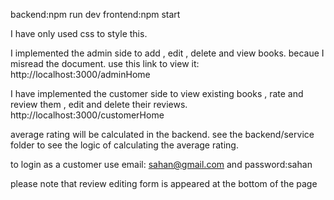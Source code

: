 backend:npm run dev
frontend:npm start

I have only used css to style this.

I implemented the admin side to add , edit , delete and view books. becaue I misread the document.
use this link to view it: http://localhost:3000/adminHome

I have implemented the customer side to view existing books , rate and review them , edit and delete their reviews.
http://localhost:3000/customerHome

average rating will be calculated in the backend.
see the backend/service folder to see the logic of calculating the average rating.

to login as a customer use email: sahan@gmail.com and password:sahan

please note that review editing form is appeared at the bottom of the page
